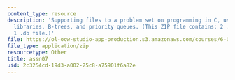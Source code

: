 ```yaml
---
content_type: resource
description: 'Supporting files to a problem set on programming in C, using and creating
  libraries, B-trees, and priority queues. (This ZIP file contains: 2 .c files and
  1 .db file.)'
file: https://ol-ocw-studio-app-production.s3.amazonaws.com/courses/6-087-practical-programming-in-c-january-iap-2010/2c3254cd19d3a00225c8a75901f6a82e_assn07.zip
file_type: application/zip
resourcetype: Other
title: assn07
uid: 2c3254cd-19d3-a002-25c8-a75901f6a82e
---
```

